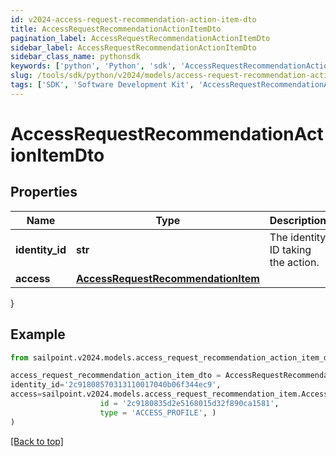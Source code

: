 ```yaml
---
id: v2024-access-request-recommendation-action-item-dto
title: AccessRequestRecommendationActionItemDto
pagination_label: AccessRequestRecommendationActionItemDto
sidebar_label: AccessRequestRecommendationActionItemDto
sidebar_class_name: pythonsdk
keywords: ['python', 'Python', 'sdk', 'AccessRequestRecommendationActionItemDto', 'V2024AccessRequestRecommendationActionItemDto'] 
slug: /tools/sdk/python/v2024/models/access-request-recommendation-action-item-dto
tags: ['SDK', 'Software Development Kit', 'AccessRequestRecommendationActionItemDto', 'V2024AccessRequestRecommendationActionItemDto']
---
```


# AccessRequestRecommendationActionItemDto


## Properties

Name | Type | Description | Notes
------------ | ------------- | ------------- | -------------
**identity_id** | **str** | The identity ID taking the action. | [required]
**access** | [**AccessRequestRecommendationItem**](access-request-recommendation-item) |  | [required]
}

## Example

```python
from sailpoint.v2024.models.access_request_recommendation_action_item_dto import AccessRequestRecommendationActionItemDto

access_request_recommendation_action_item_dto = AccessRequestRecommendationActionItemDto(
identity_id='2c91808570313110017040b06f344ec9',
access=sailpoint.v2024.models.access_request_recommendation_item.AccessRequestRecommendationItem(
                    id = '2c9180835d2e5168015d32f890ca1581', 
                    type = 'ACCESS_PROFILE', )
)

```
[[Back to top]](#) 

